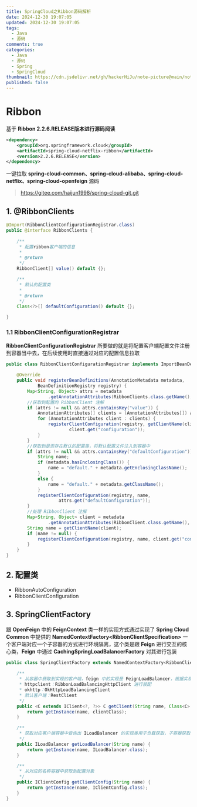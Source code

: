 ```yaml
---
title: SpringCloud之Ribbon源码解析
date: 2024-12-30 19:07:05
updated: 2024-12-30 19:07:05
tags:
  - Java
  - 源码
comments: true
categories:
  - Java
  - 源码
  - Spring
  - SpringCloud
thumbnail: https://cdn.jsdelivr.net/gh/hackerHiJu/note-picture@main/note-picture/%25E5%25A4%25A9%25E7%25A9%25BA.png
published: false
---
```


# Ribbon

基于 **Ribbon 2.2.6.RELEASE版本进行源码阅读**

```xml
<dependency>
    <groupId>org.springframework.cloud</groupId>
    <artifactId>spring-cloud-netflix-ribbon</artifactId>
    <version>2.2.6.RELEASE</version>
</dependency>
```

一键拉取 **spring-cloud-common、spring-cloud-alibaba、spring-cloud-netflix、spring-cloud-openfeign** 源码

> https://gitee.com/haijun1998/spring-cloud-git.git

## 1. @RibbonClients

```java
@Import(RibbonClientConfigurationRegistrar.class)
public @interface RibbonClients {
	
	/**
	 * 配置ribbon客户端的信息
	 * 
	 * @return
	 */
	RibbonClient[] value() default {};

	/**
	 * 默认的配置类
	 * 
	 * @return
	 */
	Class<?>[] defaultConfiguration() default {};

}
```

### 1.1 RibbonClientConfigurationRegistrar

**RibbonClientConfigurationRegistrar** 所要做的就是将配置客户端配置文件注册到容器当中去，在后续使用时直接通过对应的配置信息拉取

```java
public class RibbonClientConfigurationRegistrar implements ImportBeanDefinitionRegistrar {

	@Override
	public void registerBeanDefinitions(AnnotationMetadata metadata,
			BeanDefinitionRegistry registry) {
		Map<String, Object> attrs = metadata
				.getAnnotationAttributes(RibbonClients.class.getName(), true);
        //获取到配置的 RibbonClient 注解
		if (attrs != null && attrs.containsKey("value")) {
			AnnotationAttributes[] clients = (AnnotationAttributes[]) attrs.get("value");
			for (AnnotationAttributes client : clients) {
				registerClientConfiguration(registry, getClientName(client),
						client.get("configuration"));
			}
		}
        //获取到是否存在默认的配置类，将默认配置文件注入到容器中
		if (attrs != null && attrs.containsKey("defaultConfiguration")) {
			String name;
			if (metadata.hasEnclosingClass()) {
				name = "default." + metadata.getEnclosingClassName();
			}
			else {
				name = "default." + metadata.getClassName();
			}
			registerClientConfiguration(registry, name,
					attrs.get("defaultConfiguration"));
		}
        //处理 RibbonClient 注解
		Map<String, Object> client = metadata
				.getAnnotationAttributes(RibbonClient.class.getName(), true);
		String name = getClientName(client);
		if (name != null) {
			registerClientConfiguration(registry, name, client.get("configuration"));
		}
	}
}
```

## 2. 配置类

- RibbonAutoConfiguration
- RibbonClientConfiguration

## 3. SpringClientFactory

跟 **OpenFeign** 中的 **FeignContext** 类一样的实现方式通过实现了 **Spring Cloud Common** 中提供的 **NamedContextFactory<RibbonClientSpecification\>** 一个客户端对应一个子容器的方式进行环境隔离，这个类是跟 **Feign** 进行交互的核心类，**Feign** 中通过 **CachingSpringLoadBalancerFactory** 对其进行包装

```java
public class SpringClientFactory extends NamedContextFactory<RibbonClientSpecification> {
 
    /**
	 * 从容器中获取到实现的客户端，feign 中的实现是 FeignLoadBalancer，根据实现方式不同客户端也不同
	 * httpclient：RibbonLoadBalancingHttpClient 进行装配
	 * okhttp：OkHttpLoadBalancingClient
	 * 默认客户端：RestClient
	 */
	public <C extends IClient<?, ?>> C getClient(String name, Class<C> clientClass) {
		return getInstance(name, clientClass);
	}

	/**
	 * 获取对应客户端容器中查询出 ILoadBalancer 的实现类用于负载获取，子容器获取不到就从父容器中获取
	 */
	public ILoadBalancer getLoadBalancer(String name) {
		return getInstance(name, ILoadBalancer.class);
	}

	/**
	 * 从对应的名称容器中获取到配置对象
	 */
	public IClientConfig getClientConfig(String name) {
		return getInstance(name, IClientConfig.class);
	}
}
```

